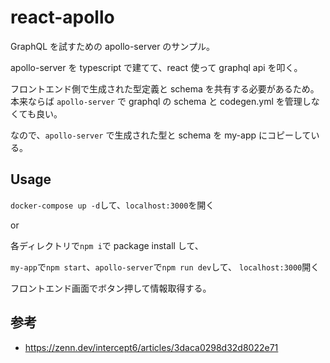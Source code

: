 # react-apollo

GraphQL を試すための apollo-server のサンプル。

apollo-server を typescript で建てて、react 使って graphql api を叩く。

フロントエンド側で生成された型定義と schema を共有する必要があるため。本来ならば `apollo-server` で graphql の schema と codegen.yml を管理しなくても良い。

なので、`apollo-server` で生成された型と schema を my-app にコピーしている。

## Usage

`docker-compose up -d`して、`localhost:3000`を開く

or

各ディレクトリで`npm i`で package install して、

`my-app`で`npm start`、`apollo-server`で`npm run dev`して、
`localhost:3000`開く

フロントエンド画面でボタン押して情報取得する。

## 参考

- https://zenn.dev/intercept6/articles/3daca0298d32d8022e71
